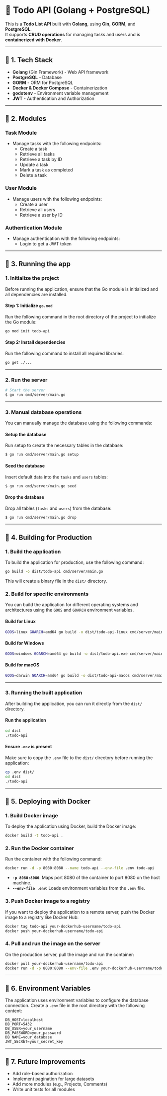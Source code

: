 # 🚀 Todo API (Golang + PostgreSQL)

This is a **Todo List API** built with **Golang**, using **Gin**, **GORM**, and **PostgreSQL**.  
It supports **CRUD operations** for managing tasks and users and is **containerized with Docker**.

---

## 📌 **1. Tech Stack**
- **Golang** (Gin Framework) - Web API framework
- **PostgreSQL** - Database
- **GORM** - ORM for PostgreSQL
- **Docker & Docker Compose** - Containerization
- **godotenv** - Environment variable management
- **JWT** - Authentication and Authorization

---

## 📌 **2. Modules**
### **Task Module**
- Manage tasks with the following endpoints:
  - Create a task
  - Retrieve all tasks
  - Retrieve a task by ID
  - Update a task
  - Mark a task as completed
  - Delete a task

### **User Module**
- Manage users with the following endpoints:
  - Create a user
  - Retrieve all users
  - Retrieve a user by ID

### **Authentication Module**
- Manage authentication with the following endpoints:
  - Login to get a JWT token

---

## 📌 **3. Running the app**

### **1. Initialize the project**
Before running the application, ensure that the Go module is initialized and all dependencies are installed.

#### **Step 1: Initialize `go.mod`**
Run the following command in the root directory of the project to initialize the Go module:
```bash
go mod init todo-api
```

#### **Step 2: Install dependencies**
Run the following command to install all required libraries:
```bash
go get ./...
```

---

### **2. Run the server**
```bash
# Start the server
$ go run cmd/server/main.go
```

---

### **3. Manual database operations**
You can manually manage the database using the following commands:

#### **Setup the database**
Run setup to create the necessary tables in the database:
```bash
$ go run cmd/server/main.go setup
```

#### **Seed the database**
Insert default data into the `tasks` and `users` tables:
```bash
$ go run cmd/server/main.go seed
```

#### **Drop the database**
Drop all tables (`tasks` and `users`) from the database:
```bash
$ go run cmd/server/main.go drop
```

---

## 📌 **4. Building for Production**

### **1. Build the application**
To build the application for production, use the following command:
```bash
go build -o dist/todo-api cmd/server/main.go
```

This will create a binary file in the `dist/` directory.

### **2. Build for specific environments**
You can build the application for different operating systems and architectures using the `GOOS` and `GOARCH` environment variables.

#### **Build for Linux**
```bash
GOOS=linux GOARCH=amd64 go build -o dist/todo-api-linux cmd/server/main.go
```

#### **Build for Windows**
```bash
GOOS=windows GOARCH=amd64 go build -o dist/todo-api.exe cmd/server/main.go
```

#### **Build for macOS**
```bash
GOOS=darwin GOARCH=amd64 go build -o dist/todo-api-macos cmd/server/main.go
```

---

### **3. Running the built application**
After building the application, you can run it directly from the `dist/` directory.

#### **Run the application**
```bash
cd dist
./todo-api
```

#### **Ensure `.env` is present**
Make sure to copy the `.env` file to the `dist/` directory before running the application:
```bash
cp .env dist/
cd dist
./todo-api
```

---

## 📌 **5. Deploying with Docker**

### **1. Build Docker image**
To deploy the application using Docker, build the Docker image:
```bash
docker build -t todo-api .
```

### **2. Run the Docker container**
Run the container with the following command:
```bash
docker run -d -p 8080:8080 --name todo-api --env-file .env todo-api
```

- **`-p 8080:8080`**: Maps port 8080 of the container to port 8080 on the host machine.
- **`--env-file .env`**: Loads environment variables from the `.env` file.

### **3. Push Docker image to a registry**
If you want to deploy the application to a remote server, push the Docker image to a registry like Docker Hub:
```bash
docker tag todo-api your-dockerhub-username/todo-api
docker push your-dockerhub-username/todo-api
```

### **4. Pull and run the image on the server**
On the production server, pull the image and run the container:
```bash
docker pull your-dockerhub-username/todo-api
docker run -d -p 8080:8080 --env-file .env your-dockerhub-username/todo-api
```

---

## 📌 **6. Environment Variables**
The application uses environment variables to configure the database connection. Create a `.env` file in the root directory with the following content:

```env
DB_HOST=localhost
DB_PORT=5432
DB_USER=your_username
DB_PASSWORD=your_password
DB_NAME=your_database
JWT_SECRET=your_secret_key
```

---

## 📌 **7. Future Improvements**
- Add role-based authorization
- Implement pagination for large datasets
- Add more modules (e.g., Projects, Comments)
- Write unit tests for all modules
